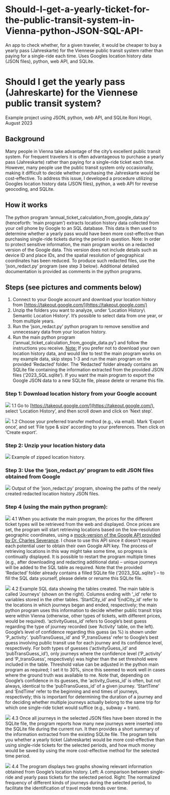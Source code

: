 # Should-I-get-a-yearly-ticket-for-the-public-transit-system-in-Vienna-python-JSON-SQL-API-
An app to check whether, for a given traveler, it would be cheaper to buy a yearly pass (Jahreskarte) for the Viennese public transit system rather than paying for a single-ride each time. Uses Googles location history data (JSON files), python, web API, and SQLite. 


# Should I get the yearly pass (Jahreskarte) for the Viennese public transit system? 
Example project using JSON, python, web API, and SQLite
Roni Hogri, August 2023


## Background
Many people in Vienna take advantage of the city’s excellent public transit system. For frequent travelers it is often advantageous to purchase a yearly pass (Jahreskarte) rather than paying for a single-ride ticket each time. However, many people use the public transit system only occasionally, making it difficult to decide whether purchasing the Jahreskarte would be cost-effective. To address this issue, I developed a procedure utilizing Googles location history data (JSON files), python, a web API for reverse geocoding, and SQLite. 


## How it works
The python program ‘annual_ticket_calculation_from_google_data.py’ (henceforth: ‘main program’) extracts location history data collected from your cell phone by Google to an SQL database. This data is then used to determine whether a yearly pass would have been more cost-effective than purchasing single-ride tickets during the period in question. 
Note: In order to protect sensitive information, the main program works on a redacted version of the Google data. This version does not include details such as device ID and place IDs, and the spatial resolution of geographical coordinates has been reduced. To produce such redacted files, use the ‘json_redact.py’ program (see step 3 below). 
Additional detailed documentation is provided as comments in the python programs. 


## Steps (see pictures and comments below)
1.	Connect to your Google account and download your location history from [https://takeout.google.com/](https://takeout.google.com/)
2.	Unzip the folders you want to analyze, under ‘Location History\ Semantic Location History’. It’s possible to select data from one year, or from multiple years. 
3.	Run the ‘json_redact.py’ python program to remove sensitive and unnecessary data from your location history. 
4.	Run the main python program (‘annual_ticket_calculation_from_google_data.py’) and follow the instructions you receive. 
<u>Note:</u> If you prefer not to download your own location history data, and would like to test the main program works on my example data, skip steps 1-3 and run the main program on the provided ‘Redacted’ folder. The ‘Redacted’ folder already contains an SQLite file containing the information extracted from the provided JSON files (‘2023_SQL.sqlite’). If you want the main program to export the Google JSON data to a new SQLite file, please delete or rename this file.

### Step 1: Download location history from your Google account

![](https://github.com/ronihogri/Should-I-get-a-yearly-ticket-for-the-public-transit-system-in-Vienna-python-JSON-SQL-API/blob/main/images/download%20location%20history.png) 
1.1 Go to [https://takeout.google.com/](https://takeout.google.com/), select ‘Location History’, and then scroll down and click on ‘Next step’. 


![](https://github.com/ronihogri/Should-I-get-a-yearly-ticket-for-the-public-transit-system-in-Vienna-python-JSON-SQL-API/blob/main/images/download%20location%20history2.png) 
1.2 Choose your preferred transfer method (e.g., via email). Mark ‘Export once’, and set ‘File type & size’ according to your preferences. Then click on ‘Create export’.


### Step 2: Unzip your location history data

![](https://github.com/ronihogri/Should-I-get-a-yearly-ticket-for-the-public-transit-system-in-Vienna-python-JSON-SQL-API/blob/main/images/unzip.png)
Example of zipped location history.


### Step 3: Use the ‘json_redact.py’ program to edit JSON files obtained from Google

![](https://github.com/ronihogri/Should-I-get-a-yearly-ticket-for-the-public-transit-system-in-Vienna-python-JSON-SQL-API/blob/main/images/json_redact.png) 
Output of the ‘json_redact.py’ program, showing the paths of the newly created redacted location history JSON files.

 
### Step 4 (using the main python program):

![](https://github.com/ronihogri/Should-I-get-a-yearly-ticket-for-the-public-transit-system-in-Vienna-python-JSON-SQL-API/blob/main/images/cmd_retrieving.png) 
4.1 When you activate the main program, the prices for the different ticket types will be retrieved from the web and displayed. Once prices are set, the program will start retrieving locations based on the low-resolution geographic coordinates, using a [mock-version of the Google API provided by Dr. Charles Severance](http://py4e-data.dr-chuck.net/json?). I chose to use this API since it doesn’t require each potential user to obtain their own Google API key. The process of retrieving locations in this way might take some time, so progress is continually displayed. It is possible to restart the program multiple times (e.g., after downloading and redacting additional data) – unique journeys will be added to the SQL table as required. Note that the provided ‘Redacted’ folder already contains a filled SQLite file (‘2023_SQL.sqlite’) – to fill the SQL data yourself, please delete or rename this SQLite file. 



![](https://github.com/ronihogri/Should-I-get-a-yearly-ticket-for-the-public-transit-system-in-Vienna-python-JSON-SQL-API/blob/main/images/sql_tables.png) 
4.2 Example SQL data showing the tables created. The main table is called ‘Journeys’ (shown on the right). Columns ending with ‘_id’ refer to variables stored in the other tables. 
‘StartCity_id’ and ‘EndCity_id’ refer to the locations in which journeys began and ended, respectively; the main python program uses this information to decide whether public transit trips were within Vienna (otherwise, other types of tickets, with different prices, would be required). 
‘activityGuess_id’ refers to Google’s best guess regarding the type of journey recorded (see ‘Activity’ table, on the left). Google’s level of confidence regarding this guess (as %) is shown under ‘P_activity’. ‘pubTransGuess_id’ and ‘P_transGuess’ refer to Google’s best guess involving public transit use for each journey and its confidence level, respectively. For both types of guesses (‘activityGuess_id’ and ‘pubTransGuess_id’), only journeys where the confidence level (‘P_activity’ and ‘P_transGuess’, respectively) was higher than the set threshold were included in the table. Threshold value can be adjusted in the python main program as required; I set it to 30%, since this seemed to work well in cases where the ground truth was available to me. Note that, depending on Google’s confidence in its guesses, the ‘activity_Guess_id’ is often, but not always, identical to the ‘pubTransGuess_id’ of a given journey. 
‘StartTime’ and ‘EndTime’ refer to the beginning and end times of journeys, respectively; this is important for determining the duration of a journey and for deciding whether multiple journeys actually belong to the same trip for which one single-ride ticket would suffice (e.g., subway + tram). 


![](https://github.com/ronihogri/Should-I-get-a-yearly-ticket-for-the-public-transit-system-in-Vienna-python-JSON-SQL-API/blob/main/images/cmd_summary.png) 
4.3 Once all journeys in the selected JSON files have been stored in the SQLite file, the program reports how many new journeys were inserted into the SQLite file during the current run. It then provides a short summary of the information extracted from the existing SQLite file. 
The program tells you whether a yearly ticket (Jahreskarte) would be more cost-effective than using single-ride tickets for the selected periods, and how much money would be saved by using the more cost-effective method for the selected time period. 


![](https://github.com/ronihogri/Should-I-get-a-yearly-ticket-for-the-public-transit-system-in-Vienna-python-JSON-SQL-API/blob/main/images/cmd_plots.png) 
4.4 The program displays two graphs showing relevant information obtained from Google’s location history. Left: A comparison between single-ride and yearly pass tickets for the selected period. Right: The normalized frequency of different kinds of journeys during the selected period, to facilitate the identification of travel mode trends over time. 
